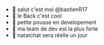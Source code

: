 - 👋 salut c'est moi @bastienR17
- 👀 le Back c'est cool
- 🌱 petite pousse en developement
- 💞️ ma team de dev est la plus forte 
- 🚀 natatchat sera réelle un jour 

<!---
bastienR17/bastienR17 is a ✨ special ✨ repository because its `README.md` (this file) appears on your GitHub profile.
You can click the Preview link to take a look at your changes.
--->

